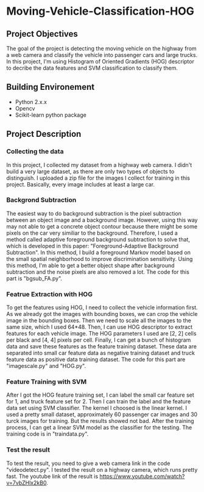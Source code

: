 # Moving-Vehicle-Classification-HOG
## Project Objectives
The goal of the project is detecting the moving vehicle on the highway from a web camera and classify the vehicle into passenger cars and large trucks. In this project, I'm using Histogram of Oriented Gradients (HOG) descriptor to decribe the data features and SVM classification to classify them.
## Building Environement
* Python 2.x.x
* Opencv 
* Scikit-learn python package
## Project Description
### Collecting the data
In this project, I collected my dataset from a highway web camera. I didn't build a very large dataset, as there are only two types of objects to distinguish. I uploaded a zip file for the images I collect for training in this project. Basically, every image includes at least a large car.
### Backgrond Subtraction
The easiest way to do background subtraction is the pixel subtraction between an object image and a background image. However, using this way may not able to get a concrete object contour because there might be some pixels on the car very similiar to the background. Therefore, I used a method called adaptive foreground background subtraction to solve that, which is developed in this paper: "Foreground-Adaptive Background Subtraction". In this method, I build a foreground Markov model based on the small spatial neighborhood to improve discrimination sensitivity. Using this method, I'm able to get a better object shape after background subtraction and the noise pixels are also removed a lot. The code for this part is "bgsub_FA.py".
### Featrue Extraction with HOG 
To get the features using HOG, I need to collect the vehicle information first. As we already got the images with bounding boxes, we can crop the vehicle image in the bounding boxes. Then we need to scale all the images to the same size, which I used 64*48. Then, I can use HOG descriptor to extract features for each vehicle image. The HOG parameters I used are [2, 2] cells per black and [4, 4] pixels per cell. Finally, I can get a bunch of histogram data and save these features as the feature training dataset. These data are separated into small car feature data as negative training dataset and truck feature data as positive data training dataset. The code for this part are "imagescale.py" and "HOG.py".
### Feature Training with SVM
After I got the HOG feature training set, I can label the small car feature set for 1, and truck feature set for 2. Then I can train the label and the feature data set using SVM classifier. The kernel I choosed is the linear kernel. I used a pretty small dataset, approximately 60 passenger car images and 30 turck images for training. But the results showed not bad. After the training process, I can get a linear SVM model as the classifier for the testing. The training code is in "traindata.py".
### Test the result
To test the result, you need to give a web camera link in the code "videodetect.py". I tested the result on a highway camera, which runs pretty fast. The youtube link of the result is https://www.youtube.com/watch?v=7vbZHlx2kB0.
